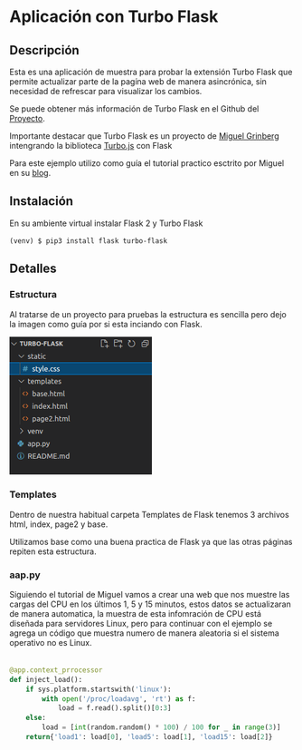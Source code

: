 # Aplicación con Turbo Flask

## Descripción
Esta es una aplicación de muestra para probar la extensión Turbo Flask que permite actualizar parte de la pagína web de manera asincrónica, sin necesidad de refrescar para visualizar los cambios.

Se puede obtener más información de Turbo Flask en el Github del [Proyecto](https://github.com/miguelgrinberg/turbo-flask).

Importante destacar que Turbo Flask es un proyecto de [Miguel Grinberg](https://github.com/miguelgrinberg) intengrando la biblioteca [Turbo.js](https://github.com/hotwired/turbo) con Flask

Para este ejemplo utilizo como guía el tutorial practico esctrito por Miguel en su [blog](https://blog.miguelgrinberg.com/post/dynamically-update-your-flask-web-pages-using-turbo-flask).

## Instalación

En su ambiente virtual instalar Flask 2 y Turbo Flask

```
(venv) $ pip3 install flask turbo-flask

```

## Detalles

### Estructura
Al tratarse de un proyecto para pruebas la estructura es sencilla pero dejo la imagen como guía por si esta inciando con Flask.

![alt text](estructura_del_proyecto.png "Estructura del proyecto")




### Templates
Dentro de nuestra habitual carpeta Templates de Flask tenemos 3 archivos html, index, page2 y base. 

Utilizamos base como una buena practica de Flask ya que las otras páginas repiten esta estructura.


### aap.py
Siguiendo el tutorial de Miguel vamos a crear una web que nos muestre las cargas del CPU en los últimos 1, 5 y 15 minutos, estos datos se actualizaran de manera automatica, la muestra de esta infomración de CPU está diseñada para servidores Linux, pero para continuar con el ejemplo se agrega un código que muestra numero de manera aleatoria si el sistema operativo no es Linux. 

```python

@app.context_prrocessor
def inject_load():
    if sys.platform.startswith('linux'):
        with open('/proc/loadavg', 'rt') as f:
            load = f.read().split()[0:3]
    else:
        load = [int(random.random() * 100) / 100 for _ in range(3)]
    return{'load1': load[0], 'load5': load[1], 'load15': load[2]}

```





